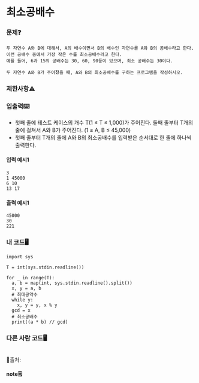 # 최소공배수

### 문제❓
```
두 자연수 A와 B에 대해서, A의 배수이면서 B의 배수인 자연수를 A와 B의 공배수라고 한다. 
이런 공배수 중에서 가장 작은 수를 최소공배수라고 한다. 
예를 들어, 6과 15의 공배수는 30, 60, 90등이 있으며, 최소 공배수는 30이다.

두 자연수 A와 B가 주어졌을 때, A와 B의 최소공배수를 구하는 프로그램을 작성하시오.
```

### 제한사항⚠️


### 입출력⌨️
* 첫째 줄에 테스트 케이스의 개수 T(1 ≤ T ≤ 1,000)가 주어진다. 둘째 줄부터 T개의 줄에 걸쳐서 A와 B가 주어진다. (1 ≤ A, B ≤ 45,000)
* 첫째 줄부터 T개의 줄에 A와 B의 최소공배수를 입력받은 순서대로 한 줄에 하나씩 출력한다.

#### 입력 예시1
```
3
1 45000
6 10
13 17
```
#### 출력 예시1
```
45000
30
221
```


### 내 코드🖥️
```
import sys

T = int(sys.stdin.readline())

for _ in range(T):
  a, b = map(int, sys.stdin.readline().split())
  x, y = a, b
  # 최대공약수
  while y:
    x, y = y, x % y
  gcd = x
  # 최소공배수
  print((a * b) // gcd)
```

### 다른 사람 코드🖥️
```

```
🔗출처:

#### note🗒️
> 
>
